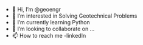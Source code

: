 - 👋 Hi, I’m @geoengr
- 👀 I’m interested in Solving Geotechnical Problems 
- 🌱 I’m currently learning Python 
- 💞️ I’m looking to collaborate on ...
- 📫 How to reach me -linkedIn

<!---
geoengr/geoengr is a ✨ special ✨ repository because its `README.md` (this file) appears on your GitHub profile.
You can click the Preview link to take a look at your changes.
--->
